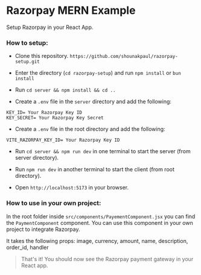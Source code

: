 # Razorpay MERN Example

Setup Razorpay in your React App.

### How to setup:

- Clone this repository.
  `https://github.com/shounakpaul/razorpay-setup.git`

- Enter the directory (`cd razorpay-setup`) and run `npm install` or `bun install`

- Run
  `cd server && npm install && cd ..`

- Create a `.env` file in the `server` directory and add the following:

```
KEY_ID= Your Razorpay Key ID
KEY_SECRET= Your Razorpay Key Secret
```

- Create a `.env` file in the root directory and add the following:

```
VITE_RAZORPAY_KEY_ID= Your Razorpay Key ID
```

- Run `cd server && npm run dev` in one terminal to start the server (from server directory).

- Run `npm run dev` in another terminal to start the client (from root directory).

- Open `http://localhost:5173` in your browser.

### How to use in your own project:

In the root folder inside `src/components/PayementComponent.jsx` you can find the `PaymentComponent` component. You can use this component in your own project to integrate Razorpay.

It takes the following props:
image, currency, amount, name, description, order_id, handler

> That's it! You should now see the Razorpay payment gateway in your React app.
